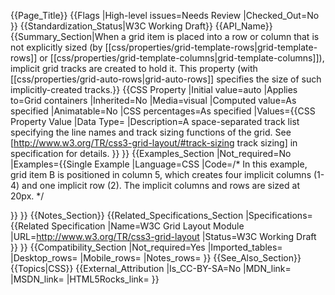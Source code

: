 {{Page_Title}}
{{Flags
|High-level issues=Needs Review
|Checked_Out=No
}}
{{Standardization_Status|W3C Working Draft}}
{{API_Name}}
{{Summary_Section|When a grid item is placed into a row or column that is not explicitly sized (by [[css/properties/grid-template-rows|grid-template-rows]] or [[css/properties/grid-template-columns|grid-template-columns]]), implicit grid tracks are created to hold it. This property (with [[css/properties/grid-auto-rows|grid-auto-rows]] specifies the size of such implicitly-created tracks.}}
{{CSS Property
|Initial value=auto
|Applies to=Grid containers
|Inherited=No
|Media=visual
|Computed value=As specified
|Animatable=No
|CSS percentages=As specified
|Values={{CSS Property Value
|Data Type=<track-size>
|Description=A space-separated track list specifying the line names and track sizing functions of the grid. See [http://www.w3.org/TR/css3-grid-layout/#track-sizing track sizing] in specification for details.
}}
}}
{{Examples_Section
|Not_required=No
|Examples={{Single Example
|Language=CSS
|Code=/*
In this example, grid item B is positioned in column 5, which creates four implicit columns (1-4) and one implicit row (2). The implicit columns and rows are sized at 20px.
*/
<style type="text/css">
  #grid { 
display: grid; 
grid-auto-columns: 20px; 
grid-auto-rows: 20px }
  #A { grid-column: 1;          grid-row: 1; }
  #B { grid-column: 5;          grid-row: 1 / span 2; }
  #C { grid-column: 1 / span 2; grid-row: 2; }
</style>
}}
}}
{{Notes_Section}}
{{Related_Specifications_Section
|Specifications={{Related Specification
|Name=W3C Grid Layout Module
|URL=http://www.w3.org/TR/css3-grid-layout
|Status=W3C Working Draft
}}
}}
{{Compatibility_Section
|Not_required=Yes
|Imported_tables=
|Desktop_rows=
|Mobile_rows=
|Notes_rows=
}}
{{See_Also_Section}}
{{Topics|CSS}}
{{External_Attribution
|Is_CC-BY-SA=No
|MDN_link=
|MSDN_link=
|HTML5Rocks_link=
}}